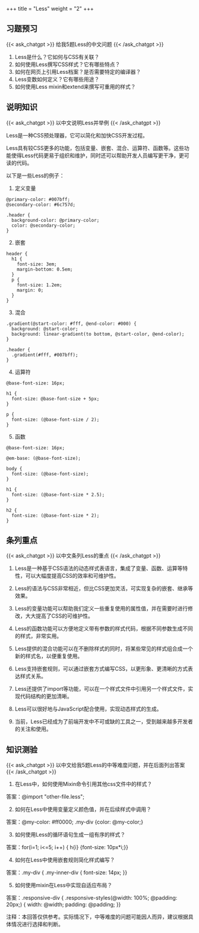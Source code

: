 +++
title = "Less"
weight = "2"
+++
## 习题预习
{{< ask_chatgpt >}}
给我5题Less的中文问题
{{< /ask_chatgpt >}}



1. Less是什么？它如何与CSS有关联？
2. 如何使用Less撰写CSS样式？它有哪些特点？
3. 如何在网页上引用Less档案？是否需要特定的编译器？
4. Less变数如何定义？它有哪些用途？
5. 如何使用Less mixin和extend来撰写可重用的样式？   

## 说明知识
{{< ask_chatgpt >}}
以中文说明Less并举例
{{< /ask_chatgpt >}}



Less是一种CSS预处理器，它可以简化和加快CSS开发过程。

Less具有较CSS更多的功能，包括变量、嵌套、混合、运算符、函数等。这些功能使得Less代码更易于组织和维护，同时还可以帮助开发人员编写更干净，更可读的代码。

以下是一些Less的例子：

1. 定义变量

```
@primary-color: #007bff;
@secondary-color: #6c757d;

.header {
  background-color: @primary-color;
  color: @secondary-color;
}
```

2. 嵌套

```
header {
  h1 {
    font-size: 3em;
    margin-bottom: 0.5em;
  }
  p {
    font-size: 1.2em;
    margin: 0;
  }
}
```

3. 混合

```
.gradient(@start-color: #fff, @end-color: #000) {
  background: @start-color;
  background: linear-gradient(to bottom, @start-color, @end-color);
}

.header {
  .gradient(#fff, #007bff);
}
```

4. 运算符

```
@base-font-size: 16px;

h1 {
  font-size: @base-font-size + 5px;
}

p {
  font-size: (@base-font-size / 2);
}
```

5. 函数

```
@base-font-size: 16px;

@em-base: (@base-font-size);

body {
  font-size: (@base-font-size);
}

h1 {
  font-size: (@base-font-size * 2.5);
}

h2 {
  font-size: (@base-font-size * 2);
}
```   

## 条列重点
{{< ask_chatgpt >}}
以中文条列Less的重点
{{< /ask_chatgpt >}}



1. Less是一种基于CSS语法的动态样式表语言，集成了变量、函数、运算等特性，可以大幅度提高CSS的效率和可维护性。

2. Less的语法与CSS非常相近，但比CSS更加灵活，可实现复杂的嵌套、继承等效果。

3. Less的变量功能可以帮助我们定义一些重复使用的属性值，并在需要时进行修改，大大提高了CSS的可维护性。

4. Less的函数功能可以方便地定义带有参数的样式代码，根据不同参数生成不同的样式，非常实用。

5. Less提供的混合功能可以在不删除样式的同时，将某些常见的样式组合成一个新的样式名，以便重复使用。

6. Less支持嵌套规则，可以通过嵌套方式编写CSS，以更形象、更清晰的方式表达样式关系。

7. Less还提供了import等功能，可以在一个样式文件中引用另一个样式文件，实现代码结构的更加清晰。

8. Less可以很好地与JavaScript配合使用，实现动态样式的生成。

9. 当前，Less已经成为了前端开发中不可或缺的工具之一，受到越来越多开发者的关注和使用。   

## 知识测验
{{< ask_chatgpt >}}
以中文给我5题Less的中等难度问题，并在后面列出答案
{{< /ask_chatgpt >}}



1. 在Less中，如何使用Mixin命令引用其他css文件中的样式？

答案：@import "other-file.less";

2. 如何在Less中使用变量定义颜色值，并在后续样式中调用？

答案：@my-color: #ff0000;  .my-div {color: @my-color;}

3. 如何使用Less的循环语句生成一组有序的样式？

答案：for(i=1; i<=5; i++) {  h{i} {font-size: 10px*i;}}

4. 如何在Less中使用嵌套规则简化样式编写？

答案：.my-div {  .my-inner-div {    font-size: 14px;  }}

5. 如何使用mixin在Less中实现自适应布局？

答案：.responsive-div {  .responsive-styles(@width: 100%; @padding: 20px;) {    width: @width;    padding: @padding;  }}

注释：本回答仅供参考。实际情况下，中等难度的问题可能因人而异，建议根据具体情况进行选择和判断。   

